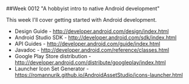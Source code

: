 ##Week 0012 "A hobbyist intro to native Android development"

This week I'll cover getting started with Android development.

* Design Guide - http://developer.android.com/design/index.html
* Android Studio SDK - http://developer.android.com/sdk/index.html
* API Guides - http://developer.android.com/guide/index.html
* Javadoc - http://developer.android.com/reference/classes.html
* Google Play Store distribution - http://developer.android.com/distribute/googleplay/index.html
* Launcher Icon Set Generator - https://romannurik.github.io/AndroidAssetStudio/icons-launcher.html
